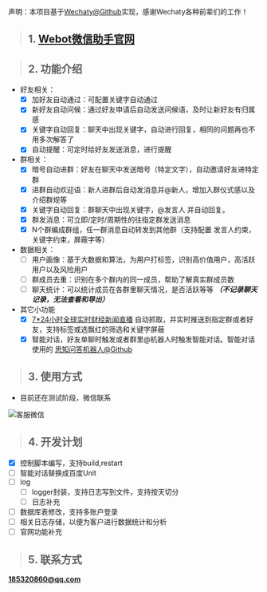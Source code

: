 声明：本项目基于[Wechaty@Github](https://github.com/wechaty/wechaty)实现，感谢Wechaty各种前辈们的工作！
> ## 1. [Webot微信助手官网](http://webot.cc/)  

> ## 2. 功能介绍
- 好友相关：
    - [x] 加好友自动通过：可配置关键字自动通过
    - [x] 新好友自动问候：通过好友申请后自动发送问候语，及时让新好友有归属感
    - [x] 关键字自动回复：聊天中出现关键字，自动进行回复，相同的问题再也不用多次解答了
    - [x] 自动提醒：可定时给好友发送消息，进行提醒
- 群相关：
    - [x] 暗号自动进群：好友在聊天中发送暗号（特定文字），自动邀请好友进特定群
    - [x] 进群自动欢迎语：新人进群后自动发消息并@新人，增加入群仪式感以及介绍群规等
    - [x] 关键字自动回复：群聊天中出现关键字，@发言人 并自动回复。
    - [x] 群发消息：可立即/定时/周期性的往指定群发送消息
    - [x] N个群编成群组，任一群消息自动转发到其他群（支持配置 发言人约束，关键字约束，屏蔽字等）
- 数据相关：
    - [ ] 用户画像：基于大数据和算法，为用户打标签，识别高价值用户，高活跃用户以及风险用户
    - [ ] 群成员去重：识别在多个群内的同一成员，帮助了解真实群成员数
    - [ ] 聊天统计：可以统计成员在各群里聊天情况，是否活跃等等 ***（不记录聊天记录，无法查看和导出）***
- 其它小功能
    - [x] [7\*24小时全球实时财经新闻直播](http://finance.sina.com.cn/7x24/)  自动抓取，并实时推送到指定群或者好友，支持标签或选飘红的筛选和关键字屏蔽
    - [x] 智能对话，好友单聊时触发或者群里@机器人时触发智能对话。智能对话使用的 [思知问答机器人@Github](https://github.com/ownthink/robot/)

> ## 3. 使用方式
- 目前还在测试阶段，微信联系  

![客服微信](https://user-images.githubusercontent.com/74540195/133200931-68f18654-9aed-47a2-b7c2-6e80809cc11f.png)

> ## 4. 开发计划
- [x] 控制脚本编写，支持build,restart
- [ ] 智能对话替换成百度Unit
- [ ] log
    - [ ] logger封装，支持日志写到文件，支持按天切分
    - [ ] 日志补充
- [ ] 数据库表修改，支持多账户登录
- [ ] 相关日志存储，以便为客户进行数据统计和分析
- [ ] 官网功能补充

> ## 5. 联系方式
**185320860@qq.com**



